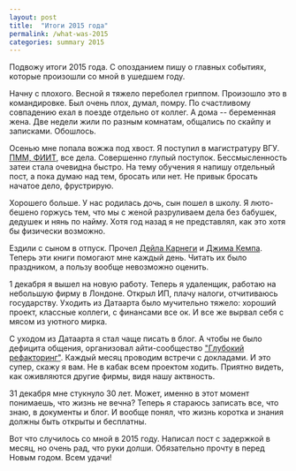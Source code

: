 ```yaml
---
layout: post
title:  "Итоги 2015 года"
permalink: /what-was-2015
categories: summary 2015
---
```


Подвожу итоги 2015 года. С опозданием пишу о главных событиях, которые
произошли со мной в ушедшем году.

Начну с плохого. Весной я тяжело переболел гриппом. Произошло это в
командировке. Был очень плох, думал, помру. По счастливому совпадению
ехал в поезде отдельно от коллег. А дома -- беременная жена. Две
недели жили по разным комнатам, общались по скайпу и
записками. Обошлось.

Осенью мне попала вожжа под хвост. Я поступил в магистратуру
ВГУ. [ПММ, ФИИТ][fiit], все дела. Совершенно глупый
поступок. Бессмысленность затеи стала очевидна быстро. На тему
обучения я напишу отдельный пост, а пока думаю над тем, бросать или
нет. Не привык бросать начатое дело, фрустрирую.

Хорошего больше. У нас родилась дочь, сын пошел в школу. Я люто-бешено
горжусь тем, что мы с женой разруливаем дела без бабушек, дедушек и
нянь по найму. Хотя год назад я не представлял, как это хотя бы
физически возможно.

Ездили с сыном в отпуск. Прочел [Дейла Карнеги][karnegi] и
[Джима Кемпа][camp]. Теперь эти книги помогают мне каждый день. Читать
их было праздником, а пользу вообще невозможно оценить.

1 декабря я вышел на новую работу. Теперь я удаленщик, работаю на
небольшую фирму в Лондоне. Открыл ИП, плачу налоги, отчитиваюсь
государству. Уходить из Датаарта было мучительно тяжело: хороший
проект, классные коллеги, с финансами все ок. И все же вырвал себя с
мясом из уютного мирка.

С уходом из Датаарта я стал чаще писать в блог. А чтобы не было
дефицита общения, организовал айти-сообщество
["Глубокий рефакторинг"][deep-ref]. Каждый месяц проводим встречи с
докладами. И это супер, скажу я вам. Не в кабак всем проектом
ходить. Приятно видеть, как оживляются другие фирмы, видя нашу
актвность.

31 декабря мне стукнуло 30 лет. Может, именно в этот момент понимаешь,
что жизнь не вечна? Теперь я стараюсь записать все, что знаю, в
документы и блог. И вообще понял, что жизнь коротка и знания должны
быть открыты и бесплатны.

Вот что случилось со мной в 2015 году. Написал пост с задержкой в
месяц, но очень рад, что руки долши. Обязательно прочту в перед Новым
годом. Всем удачи!

[deep-ref]: https://www.facebook.com/groups/deeprefactoring/
[fiit]: http://www.amm.vsu.ru/
[karnegi]: 2015/09/12/2/
[camp]: /2015/09/15/1/

